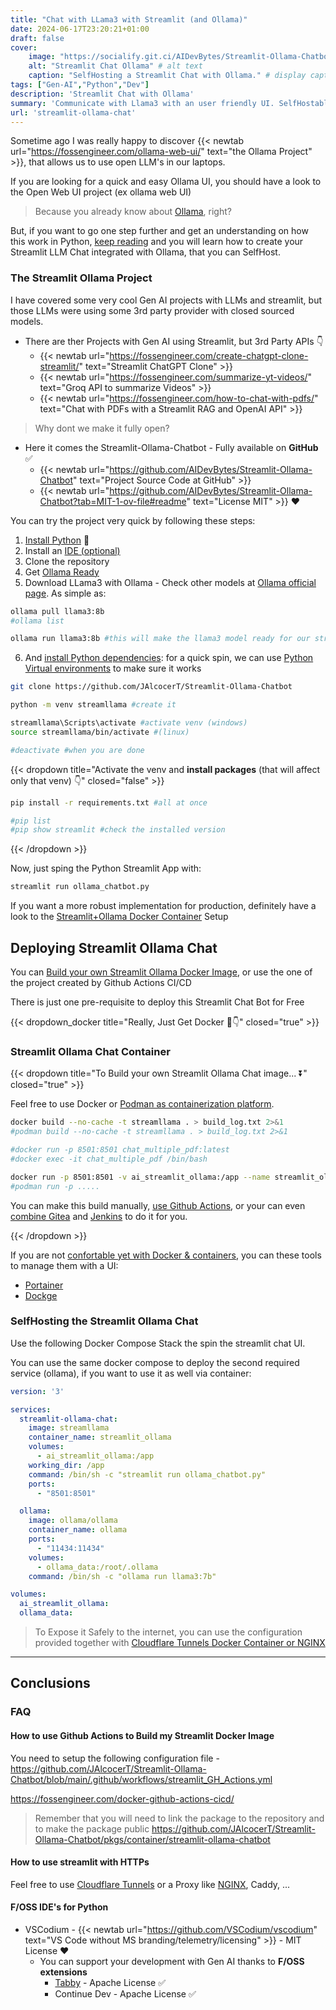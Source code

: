 ```yaml
---
title: "Chat with LLama3 with Streamlit (and Ollama)"
date: 2024-06-17T23:20:21+01:00
draft: false
cover:
    image: "https://socialify.git.ci/AIDevBytes/Streamlit-Ollama-Chatbot/image?description=1&font=Inter&language=1&name=1&stargazers=1&theme=Auto"
    alt: "Streamlit Chat Ollama" # alt text
    caption: "SelfHosting a Streamlit Chat with Ollama." # display caption under cover
tags: ["Gen-AI","Python","Dev"]
description: 'Streamlit Chat with Ollama'
summary: 'Communicate with Llama3 with an user friendly UI. SelfHostable Streamlit App to Chat with Ollama'
url: 'streamlit-ollama-chat'
---
```


Sometime ago I was really happy to discover {{< newtab url="https://fossengineer.com/ollama-web-ui/" text="the Ollama Project" >}}, that allows us to use open LLM's in our laptops.

If you are looking for a quick and easy Ollama UI, you should have a look to the Open Web UI project (ex ollama web UI)

> Because you already know about [Ollama](https://github.com/ollama/ollama), right?

But, if you want to go one step further and get an understanding on how this work in Python, [keep reading](#the-streamlit-ollama-project) and you will learn how to create your Streamlit LLM Chat integrated with Ollama, that you can SelfHost.

<!-- https://github.com/AIDevBytes/Streamlit-Ollama-Chatbot -->

<!-- https://github.com/JAlcocerT/Streamlit-Ollama-Chatbot -->

### The Streamlit Ollama Project

I have covered some very cool Gen AI projects with LLMs and streamlit, but those LLMs were using some 3rd party provider with closed sourced models.

* There are ther Projects with Gen AI using Streamlit, but 3rd Party APIs 👇
  * {{< newtab url="https://fossengineer.com/create-chatgpt-clone-streamlit/" text="Streamlit ChatGPT Clone" >}}
  * {{< newtab url="https://fossengineer.com/summarize-yt-videos/" text="Groq API to summarize Videos" >}}
  * {{< newtab url="https://fossengineer.com/how-to-chat-with-pdfs/" text="Chat with PDFs with a Streamlit RAG and OpenAI API" >}}

> Why dont we make it fully open?


- Here it comes the Streamlit-Ollama-Chatbot - Fully available on **GitHub** ✅
  * {{< newtab url="https://github.com/AIDevBytes/Streamlit-Ollama-Chatbot" text="Project Source Code at GitHub" >}}
  * {{< newtab url="https://github.com/AIDevBytes/Streamlit-Ollama-Chatbot?tab=MIT-1-ov-file#readme" text="License MIT" >}} ❤️

You can try the project very quick by following these steps:

1. [Install Python](/guide-python/#installing-python-) 🐍
2. Install an [IDE (optional)](#foss-ides-for-python)
3. Clone the repository 
4. Get [Ollama Ready](/selfhosting-llms-ollama/)
5. Download LLama3 with Ollama - Check other models at [Ollama official page](https://ollama.com/library?sort=popular). As simple as:

```sh
ollama pull llama3:8b
#ollama list

ollama run llama3:8b #this will make the llama3 model ready for our streamlit App
```
6. And [install Python dependencies](/python-dependencies-for-ai/): for a quick spin, we can use [Python Virtual environments](/python-dependencies-for-ai/#venvs) to make sure it works

```sh
git clone https://github.com/JAlcocerT/Streamlit-Ollama-Chatbot

python -m venv streamllama #create it

streamllama\Scripts\activate #activate venv (windows)
source streamllama/bin/activate #(linux)

#deactivate #when you are done
```

{{< dropdown title="Activate the venv and **install packages** (that will affect only that venv) 👇" closed="false" >}}

```sh
pip install -r requirements.txt #all at once

#pip list
#pip show streamlit #check the installed version
```

{{< /dropdown >}}

Now, just sping the Python Streamlit App with:

```sh
streamlit run ollama_chatbot.py
```

If you want a more robust implementation for production, definitely have a look to the [Streamlit+Ollama Docker Container](#streamlit-ollama-chat-container) Setup


## Deploying Streamlit Ollama Chat

You can [Build your own Streamlit Ollama Docker Image](#how-to-use-github-actions-to-build-my-streamlit-docker-image), or use the one of the project created by Github Actions CI/CD

There is just one pre-requisite to deploy this Streamlit Chat Bot for Free

{{< dropdown_docker title="Really, Just Get Docker 🐋👇" closed="true" >}}


### Streamlit Ollama Chat Container

{{< dropdown title="To Build your own Streamlit Ollama Chat image... ⏬" closed="true" >}}

Feel free to use Docker or [Podman as containerization platform](/docker-alternatives-for-data-analytics/).

```sh
docker build --no-cache -t streamllama . > build_log.txt 2>&1
#podman build --no-cache -t streamllama . > build_log.txt 2>&1

#docker run -p 8501:8501 chat_multiple_pdf:latest
#docker exec -it chat_multiple_pdf /bin/bash

docker run -p 8501:8501 -v ai_streamlit_ollama:/app --name streamlit_ollama streamllama:latest /bin/sh -c "cd /app && streamlit run ollama_chatbot.py"
#podman run -p .....
```

You can make this build manually, [use Github Actions](/docker-github-actions-cicd/), or your can even [combine Gitea](/selfhosting-Gitea-docker) and [Jenkins](/selfhosting-jenkins-ci-cd) to do it for you.

{{< /dropdown >}}

If you are not [confortable yet with Docker & containers](https://fossengineer.com/docker-container-registries/), you can these tools to manage them with a UI:
* [Portainer](https://fossengineer.com/selfhosting-portainer-docker/)
* [Dockge](https://fossengineer.com/selfhosting-dockge/)

### SelfHosting the Streamlit Ollama Chat

Use the following Docker Compose Stack the spin the streamlit chat UI.

You can use the same docker compose to deploy the second required service (ollama), if you want to use it as well via container:

```yml
version: '3'

services:
  streamlit-ollama-chat:
    image: streamllama
    container_name: streamlit_ollama
    volumes:
      - ai_streamlit_ollama:/app
    working_dir: /app
    command: /bin/sh -c "streamlit run ollama_chatbot.py"
    ports:
      - "8501:8501"

  ollama:
    image: ollama/ollama
    container_name: ollama
    ports:
      - "11434:11434"
    volumes:
      - ollama_data:/root/.ollama
    command: /bin/sh -c "ollama run llama3:7b"

volumes:
  ai_streamlit_ollama:
  ollama_data:
```

> To Expose it Safely to the internet, you can use the configuration provided together with [Cloudflare Tunnels Docker Container or NGINX](#how-to-use-streamlit-with-https)


---

## Conclusions

### FAQ

#### How to use Github Actions to Build my Streamlit Docker Image

You need to setup the following configuration file - https://github.com/JAlcocerT/Streamlit-Ollama-Chatbot/blob/main/.github/workflows/streamlit_GH_Actions.yml

https://fossengineer.com/docker-github-actions-cicd/

> Remember that you will need to link the package to the repository and to make the package public https://github.com/JAlcocerT/Streamlit-Ollama-Chatbot/pkgs/container/streamlit-ollama-chatbot

#### How to use streamlit with HTTPs

Feel free to use [Cloudflare Tunnels](/selfhosting-cloudflared-tunnel-docker/) or a Proxy like [NGINX](/selfhosting-nginx-proxy-manager-docker/), Caddy, ...


#### F/OSS IDE's for Python

* VSCodium - {{< newtab url="https://github.com/VSCodium/vscodium" text="VS Code without MS branding/telemetry/licensing" >}} - MIT License ❤️
  * You can support your development with Gen AI thanks to **F/OSS extensions**
    * [Tabby](/selfhosting-Tabby-coding-assistant/) - Apache License ✅
    * Continue Dev - Apache License ✅